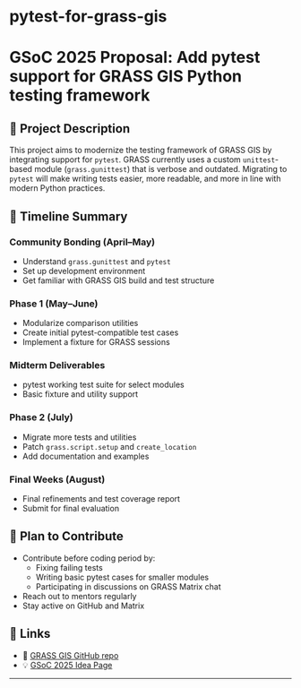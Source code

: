 # pytest-for-grass-gis
# GSoC 2025 Proposal: Add pytest support for GRASS GIS Python testing framework

## 📌 Project Description
This project aims to modernize the testing framework of GRASS GIS by integrating support for `pytest`. GRASS currently uses a custom `unittest`-based module (`grass.gunittest`) that is verbose and outdated. Migrating to `pytest` will make writing tests easier, more readable, and more in line with modern Python practices.

## 📅 Timeline Summary
### Community Bonding (April–May)
- Understand `grass.gunittest` and `pytest`
- Set up development environment
- Get familiar with GRASS GIS build and test structure

### Phase 1 (May–June)
- Modularize comparison utilities
- Create initial pytest-compatible test cases
- Implement a fixture for GRASS sessions

### Midterm Deliverables
- pytest working test suite for select modules
- Basic fixture and utility support

### Phase 2 (July)
- Migrate more tests and utilities
- Patch `grass.script.setup` and `create_location`
- Add documentation and examples

### Final Weeks (August)
- Final refinements and test coverage report
- Submit for final evaluation

## 🎯 Plan to Contribute
- Contribute before coding period by:
  - Fixing failing tests
  - Writing basic pytest cases for smaller modules
  - Participating in discussions on GRASS Matrix chat
- Reach out to mentors regularly
- Stay active on GitHub and Matrix

## 📌 Links
- 🔗 [GRASS GIS GitHub repo](https://github.com/OSGeo/grass)
- 💡 [GSoC 2025 Idea Page](https://trac.osgeo.org/grass/wiki/GSoC/2025#Addpytestsupport)

---

